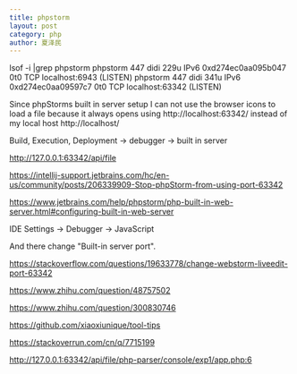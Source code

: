 ```yaml
---
title: phpstorm
layout: post
category: php
author: 夏泽民
---
```

 lsof -i |grep phpstorm
phpstorm    447 didi  229u  IPv6 0xd274ec0aa095b047      0t0  TCP localhost:6943 (LISTEN)
phpstorm    447 didi  341u  IPv6 0xd274ec0aa09597c7      0t0  TCP localhost:63342 (LISTEN)


Since phpStorms built in server setup I can not use the browser icons
to load a file because it always opens using http://localhost:63342/ instead of my local
host http://localhost/

Build, Execution, Deployment -> debugger -> built in server

http://127.0.0.1:63342/api/file
<!-- more -->
https://intellij-support.jetbrains.com/hc/en-us/community/posts/206339909-Stop-phpStorm-from-using-port-63342

https://www.jetbrains.com/help/phpstorm/php-built-in-web-server.html#configuring-built-in-web-server

IDE Settings -> Debugger -> JavaScript

And there change "Built-in server port".


https://stackoverflow.com/questions/19633778/change-webstorm-liveedit-port-63342

https://www.zhihu.com/question/48757502

https://www.zhihu.com/question/300830746

https://github.com/xiaoxiunique/tool-tips

https://stackoverrun.com/cn/q/7715199


http://127.0.0.1:63342/api/file/php-parser/console/exp1/app.php:6


